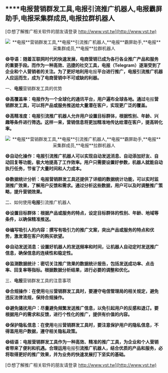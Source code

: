 ## ****电报**营销群发工具,**电报**引流推广机器人,**电报**霸屏助手,**电报**采集群成员,**电报**拉群机器人**

[😍想了解推广相关软件的朋友请登录 http://www.vst.tw](http://www.vst.tw)

 <center><img src="https://vst.tw/MP4/tuiguang/png/4.png" alt="**电报**营销群发工具,**电报**引流推广机器人,**电报**霸屏助手,**电报**采集群成员,**电报**拉群机器人"></center>

**😄导语：随着互联网时代的快速发展，电商营销已成为各行各业推广产品和服务的重要手段。而作为一种高效、迅捷的社交工具，**电报**（Telegram）逐渐受到了企业和个人营销者的关注。为了更好地利用**电报**平台进行推广，**电报**引流推广机器人应运而生，成为了电商营销中不可或缺的利器。**

一、**电报**营销群发工具的优势

**😄高覆盖率：**电报**作为一个全球化的通讯平台，用户遍布全球各地。通过**电报**营销群发工具，可以将产品或服务推送给大量潜在客户，实现更广泛的覆盖。**

**😄高精准度：**电报**引流推广机器人允许用户设置目标群体，根据性别、年龄、兴趣等条件进行筛选。这样一来，营销信息将更加精准地传达给潜在客户，提高转化率。**

 <center><img src="https://vst.tw/MP4/tuiguang/png/8.png" alt="**电报**营销群发工具,**电报**引流推广机器人,**电报**霸屏助手,**电报**采集群成员,**电报**拉群机器人"></center>

**😄自动化操作：**电报**引流推广机器人可以实现自动发送消息、自动添加好友、自动回复等功能，极大地提高了工作效率。用户只需要设置好参数，机器人就能自动执行任务，节省了大量时间和人力成本。**

**😄数据统计分析：**电报**营销群发工具还提供了详细的数据统计功能，可以实时监测推广效果，了解用户反馈和需求。通过分析这些数据，用户可以及时调整推广策略，提升营销效果。**

二、如何使用**电报**引流推广机器人

**😄设置目标群体：根据产品或服务的特点，设定目标群体的性别、年龄、地域等条件，以确保精准推送。**

**😄编写吸引人的内容：撰写有吸引力的推广文案，突出产品或服务的特点和优势，激发潜在客户的购买欲望。**

**😄自动发送消息：设置好机器人的发送频率和时间，让机器人自动定时发送推广信息，确保信息的连续性和稳定性。**

**😄监测数据统计：密切关注推广效果的数据统计报告，包括发送成功率、点击率、回复率等指标。根据数据分析结果，进行必要的调整和优化。**

三、**电报**营销群发工具的注意事项

**😄合规操作：在使用**电报**营销群发工具时，要遵守电信管理局的相关规定，避免违反法律法规，保持合规操作。**

**😄避免骚扰用户：尽量避免频繁发送推广信息，以免引起用户的反感和退订。要根据用户的需求和反馈，进行个性化的推广，提供有价值的内容。**

**😄保护隐私信息：在使用**电报**营销群发工具时，要注意保护用户的隐私信息，不得滥用用户数据，遵守相关隐私政策。**

**😄结语：**电报**营销群发工具作为一种高效、精准的推广工具，为企业和个人营销者带来了便利和机遇。合理运用**电报**引流推广机器人，结合优质的产品和服务，必将取得更好的推广效果，并为业务的快速发展打下坚实的基础。**

[😍想了解推广相关软件的朋友请登录 http://www.vst.tw](http://www.vst.tw)



